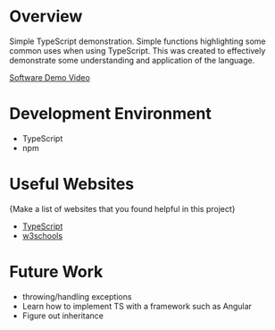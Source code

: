 # Overview

Simple TypeScript demonstration. Simple functions highlighting some common uses when using TypeScript. This was created to effectively demonstrate some understanding and application of the language.

[Software Demo Video](https://youtu.be/2zzHS3bT9Bk)

# Development Environment

- TypeScript
- npm

# Useful Websites

{Make a list of websites that you found helpful in this project}

- [TypeScript](https://www.typescriptlang.org/docs/)
- [w3schools](https://www.w3schools.com/typescript/typescript_intro.php)

# Future Work

- throwing/handling exceptions
- Learn how to implement TS with a framework such as Angular
- Figure out inheritance 